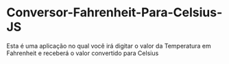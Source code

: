 # Conversor-Fahrenheit-Para-Celsius-JS

Esta é uma aplicação no qual você irá digitar o valor da Temperatura em Fahrenheit e receberá o valor convertido para Celsius